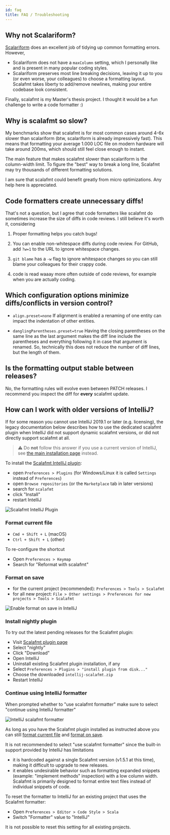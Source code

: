 ```yaml
---
id: faq
title: FAQ / Troubleshooting
---
```


## Why not Scalariform?

[Scalariform](http://scala-ide.org/scalariform/) does an excellent job of
tidying up common formatting errors. However,

- Scalariform does not have a `maxColumn` setting, which I personally like and
  is present in many popular coding styles.
- Scalariform preserves most line breaking decisions, leaving it up to you (or
  even worse, your colleagues) to choose a formatting layout. Scalafmt takes
  liberty to add/remove newlines, making your entire codebase look consistent.

Finally, scalafmt is my Master's thesis project. I thought it would be a fun
challenge to write a code formatter :)

## Why is scalafmt so slow?

My benchmarks show that scalafmt is for most common cases around 4-6x slower
than scalariform (btw, scalariform is already impressively fast). This means
that formatting your average 1.000 LOC file on modern hardware will take around
200ms, which should still feel close enough to instant.

The main feature that makes scalafmt slower than scalariform is the column-width
limit. To figure the "best" way to break a long line, Scalafmt may try thousands
of different formatting solutions.

I am sure that scalafmt could benefit greatly from micro optimizations. Any help
here is appreciated.

## Code formatters create unnecessary diffs!

That's not a question, but I agree that code formatters like scalafmt do
sometimes increase the size of diffs in code reviews. I still believe it's worth
it, considering

1.  Proper formatting helps you catch bugs!

2.  You can enable non-whitespace diffs during code review. For GitHub, add
    `?w=1` to the URL to ignore whitespace changes.

3.  `git blame` has a `-w` flag to ignore whitespace changes so you can still
    blame your colleagues for their crappy code.

4.  code is read waaay more often outside of code reviews, for example when you
    are actually coding.

## Which configuration options minimize diffs/conflicts in version control?

- `align.preset=none` If alignment is enabled a renaming of one entity can impact the
  indentation of other entities.

- `danglingParentheses.preset=true` Having the closing parentheses on the same line as
  the last argument makes the diff line include the parentheses and everything
  following it in case that argument is renamed. So, technically this does not
  reduce the number of diff lines, but the length of them.

## Is the formatting output stable between releases?

No, the formatting rules will evolve even between PATCH releases. I recommend
you inspect the diff for **every** scalafmt update.

## How can I work with older versions of IntelliJ?

If for some reason you cannot use IntelliJ 2019.1 or later (e.g. licensing),
the legacy documentation below describes how to use the dedicated scalafmt
plugin when IntelliJ did not support dynamic scalafmt versions, or did not
directly support scalafmt at all.

> ⚠️ Do **not** follow this answer if you use a current version of IntelliJ, see
> [the main installation page](installation.md#intellij) instead.

To install the
[Scalafmt IntelliJ plugin](https://plugins.jetbrains.com/plugin/8236-scalafmt):

- open `Preferences > Plugins` (for Windows/Linux it is called `Settings`
  instead of `Preferences`)
- open `Browse repositories` (or the `Marketplace` tab in later versions)
- search for `scalafmt`
- click "Install"
- restart IntelliJ

![Scalafmt IntelliJ Plugin](assets/img/intellij-plugin.png)

### Format current file

- `Cmd + Shift + L` (macOS)
- `Ctrl + Shift + L` (other)

To re-configure the shortcut

- Open `Preferences > Keymap`
- Search for "Reformat with scalafmt"

### Format on save

- for the current project (recommended): `Preferences > Tools > Scalafmt`
- for all new project:
  `File > Other settings > Preferences for new projects > Tools > Scalafmt`

![Enable format on save in IntelliJ](assets/img/intellij-on-save.png)

### Install nightly plugin

To try out the latest pending releases for the Scalafmt plugin:

- Visit
  [Scalafmt plugin page](https://plugins.jetbrains.com/plugin/8236-scalafmt)
- Select "nightly"
- Click "Download"
- Open IntelliJ
- Uninstall existing Scalafmt plugin installation, if any
- Select `Preferences > Plugins > "install plugin from disk..."`
- Choose the downloaded `intellij-scalafmt.zip`
- Restart IntelliJ

### Continue using IntelliJ formatter

When prompted whether to "use scalafmt formatter" make sure to select "continue
using IntelliJ formatter"

![IntelliJ scalafmt formatter](assets/img/intellij-install.png)

As long as you have the Scalafmt plugin installed as instructed above you can
still [format current file](#format-current-file) and
[format on save](#format-on-save).

It is not recommended to select "use scalafmt formatter" since the built-in
support provided by IntelliJ has limitations

- it is hardcoded against a single Scalafmt version (v1.5.1 at this time),
  making it difficult to upgrade to new releases.
- it enables undesirable behavior such as formatting expanded snippets (example:
  "implement methods" inspection) with a low column width. Scalafmt is primarily
  designed to format entire text files instead of individual snippets of code.

To reset the formatter to IntelliJ for an existing project that uses the
Scalafmt formatter:

- Open `Preferences > Editor > Code Style > Scala`
- Switch "Formatter" value to "IntelliJ"

It is not possible to reset this setting for all existing projects.
